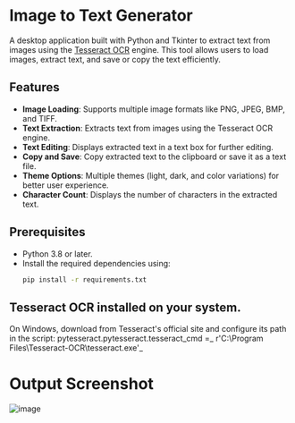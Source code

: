 # Image to Text Generator

A desktop application built with Python and Tkinter to extract text from images using the [Tesseract OCR](https://github.com/tesseract-ocr/tesseract) engine. This tool allows users to load images, extract text, and save or copy the text efficiently.

## Features
- **Image Loading**: Supports multiple image formats like PNG, JPEG, BMP, and TIFF.
- **Text Extraction**: Extracts text from images using the Tesseract OCR engine.
- **Text Editing**: Displays extracted text in a text box for further editing.
- **Copy and Save**: Copy extracted text to the clipboard or save it as a text file.
- **Theme Options**: Multiple themes (light, dark, and color variations) for better user experience.
- **Character Count**: Displays the number of characters in the extracted text.

## Prerequisites
- Python 3.8 or later.
- Install the required dependencies using:
  ```bash
  pip install -r requirements.txt

## Tesseract OCR installed on your system.
On Windows, download from Tesseract's official site and configure its path in the script:
pytesseract.pytesseract.tesseract_cmd =_ r'C:\Program Files\Tesseract-OCR\tesseract.exe'_

# Output Screenshot
![image](https://github.com/user-attachments/assets/c0ef9bc7-cd31-4107-a761-7d866479e458)
